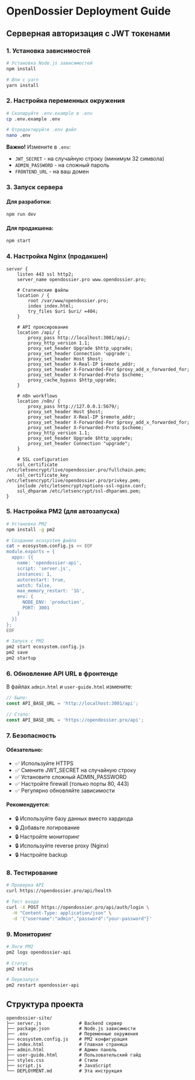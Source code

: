 # OpenDossier Deployment Guide

## Серверная авторизация с JWT токенами

### 1. Установка зависимостей

```bash
# Установка Node.js зависимостей
npm install

# Или с yarn
yarn install
```

### 2. Настройка переменных окружения

```bash
# Скопируйте .env.example в .env
cp .env.example .env

# Отредактируйте .env файл
nano .env
```

**Важно!** Измените в `.env`:
- `JWT_SECRET` - на случайную строку (минимум 32 символа)
- `ADMIN_PASSWORD` - на сложный пароль
- `FRONTEND_URL` - на ваш домен

### 3. Запуск сервера

#### Для разработки:
```bash
npm run dev
```

#### Для продакшена:
```bash
npm start
```

### 4. Настройка Nginx (продакшен)

```nginx
server {
    listen 443 ssl http2;
    server_name opendossier.pro www.opendossier.pro;
    
    # Статические файлы
    location / {
        root /var/www/opendossier.pro;
        index index.html;
        try_files $uri $uri/ =404;
    }
    
    # API проксирование
    location /api/ {
        proxy_pass http://localhost:3001/api/;
        proxy_http_version 1.1;
        proxy_set_header Upgrade $http_upgrade;
        proxy_set_header Connection 'upgrade';
        proxy_set_header Host $host;
        proxy_set_header X-Real-IP $remote_addr;
        proxy_set_header X-Forwarded-For $proxy_add_x_forwarded_for;
        proxy_set_header X-Forwarded-Proto $scheme;
        proxy_cache_bypass $http_upgrade;
    }
    
    # n8n workflows
    location /n8n/ {
        proxy_pass http://127.0.0.1:5679/;
        proxy_set_header Host $host;
        proxy_set_header X-Real-IP $remote_addr;
        proxy_set_header X-Forwarded-For $proxy_add_x_forwarded_for;
        proxy_set_header X-Forwarded-Proto $scheme;
        proxy_http_version 1.1;
        proxy_set_header Upgrade $http_upgrade;
        proxy_set_header Connection "upgrade";
    }
    
    # SSL configuration
    ssl_certificate /etc/letsencrypt/live/opendossier.pro/fullchain.pem;
    ssl_certificate_key /etc/letsencrypt/live/opendossier.pro/privkey.pem;
    include /etc/letsencrypt/options-ssl-nginx.conf;
    ssl_dhparam /etc/letsencrypt/ssl-dhparams.pem;
}
```

### 5. Настройка PM2 (для автозапуска)

```bash
# Установка PM2
npm install -g pm2

# Создание ecosystem файла
cat > ecosystem.config.js << EOF
module.exports = {
  apps: [{
    name: 'opendossier-api',
    script: 'server.js',
    instances: 1,
    autorestart: true,
    watch: false,
    max_memory_restart: '1G',
    env: {
      NODE_ENV: 'production',
      PORT: 3001
    }
  }]
};
EOF

# Запуск с PM2
pm2 start ecosystem.config.js
pm2 save
pm2 startup
```

### 6. Обновление API URL в фронтенде

В файлах `admin.html` и `user-guide.html` измените:

```javascript
// Было:
const API_BASE_URL = 'http://localhost:3001/api';

// Стало:
const API_BASE_URL = 'https://opendossier.pro/api';
```

### 7. Безопасность

#### Обязательно:
- ✅ Используйте HTTPS
- ✅ Смените JWT_SECRET на случайную строку
- ✅ Установите сложный ADMIN_PASSWORD
- ✅ Настройте firewall (только порты 80, 443)
- ✅ Регулярно обновляйте зависимости

#### Рекомендуется:
- 🔒 Используйте базу данных вместо хардкода
- 🔒 Добавьте логирование
- 🔒 Настройте мониторинг
- 🔒 Используйте reverse proxy (Nginx)
- 🔒 Настройте backup

### 8. Тестирование

```bash
# Проверка API
curl https://opendossier.pro/api/health

# Тест входа
curl -X POST https://opendossier.pro/api/auth/login \
  -H "Content-Type: application/json" \
  -d '{"username":"admin","password":"your-password"}'
```

### 9. Мониторинг

```bash
# Логи PM2
pm2 logs opendossier-api

# Статус
pm2 status

# Перезапуск
pm2 restart opendossier-api
```

## Структура проекта

```
opendossier-site/
├── server.js              # Backend сервер
├── package.json           # Node.js зависимости
├── .env                   # Переменные окружения
├── ecosystem.config.js    # PM2 конфигурация
├── index.html             # Главная страница
├── admin.html             # Админ панель
├── user-guide.html        # Пользовательский гайд
├── styles.css             # Стили
├── script.js              # JavaScript
└── DEPLOYMENT.md          # Эта инструкция
```
